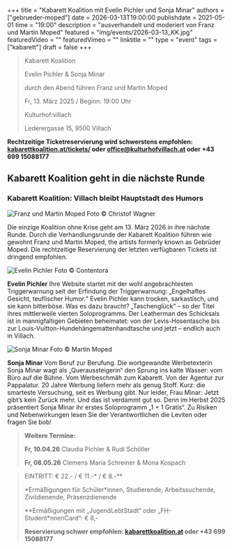 +++
title = "Kabarett Koalition mit Evelin Pichler und Sonja Minar"
authors = ["gebrueder-moped"]
date = 2026-03-13T19:00:00
publishdate = 2021-05-01
time = "19:00"
description = "ausverhandelt und moderiert von Franz und Martin Moped"
featured = "img/events/2026-03-13_KK.jpg"
featuredVideo = ""
featuredVimeo = ""
linktitle = ""
type = "event"
tags = ["kabarett"]
draft = false
+++


>Kabarett Koalition
>
>Evelin Pichler & Sonja Minar
>
>durch den Abend führen Franz und Martin Moped
>
>Fr, 13. März 2025 / Beginn: 19:00 Uhr
>
>Kulturhof:villach
>
>Lederergasse 15, 9500 Villach

**Rechtzeitige Ticketreservierung wird schwerstens empfohlen: [kabarettkoalition.at/tickets/](https://kabarettkoalition.at/tickets/) oder office@kulturhofvillach.at oder +43 699 15088177** 

## Kabarett Koalition geht in die nächste Runde

### Kabarett Koalition: Villach bleibt Hauptstadt des Humors

![Franz und Martin Moped](/img/events/2025-03-14_Gebrueder_Moped_c_Christof_Wagner.jpg)
Foto © Christof Wagner

Die einzige Koalition ohne Krise geht am 13. März 2026 in ihre nächste Runde. Durch die Verhandlungsrunde der Kabarett Koalition führen wie gewohnt Franz und Martin Moped, the artists formerly known as Gebrüder Moped. Die rechtzeitige Reservierung der letzten verfügbaren Tickets ist dringend empfohlen.

![Evelin Pichler](/img/events/2024-03-13_EvelinPichler_Foto_Contentadora.jpg)
Foto © Contentora

**Evelin Pichler**
Ihre Website startet mit der wohl angebrachtesten Triggerwarnung seit der Erfindung der Triggerwarnung: „Engelhaftes Gesicht, teuflischer Humor.“ Evelin Pichler kann trocken, sarkastisch, und sie kann bitterböse. Was es dazu braucht? „Taschenglück“ – so der Titel ihres mittlerweile vierten Soloprogramms. Der Leatherman des Schicksals ist in mannigfaltigen Gebieten beheimatet: von der Levis-Hosentasche bis zur Louis-Vuitton-Hundehängemattenhandtasche und jetzt – endlich auch in Villach. 

![Sonja Minar](/img/events/2026-03-13_SonjaMinar_Foto_MartinMoped.jpg)
Foto © Martin Moped

**Sonja Minar**
Vom Beruf zur Berufung. Die wortgewandte Werbetexterin Sonja Minar wagt als „Queraussteigerin“ den Sprung ins kalte Wasser: vom Büro auf die Bühne. Vom Werbeschmäh zum Kabarett. Von der Agentur zur Pappalatur. 20 Jahre Werbung liefern mehr als genug Stoff. Kurz: die smarteste Versuchung, seit es Werbung gibt. Nur leider, Frau Minar: Jetzt gibt’s kein Zurück mehr. Und das ist verdammt gut so. Denn im Herbst 2025 präsentiert Sonja Minar ihr erstes Soloprogramm „1 + 1 Gratis“. Zu Risiken und Nebenwirkungen lesen Sie der Verantwortlichen die Leviten oder fragen Sie bob!

> **Weitere Termine:**
> 
> **Fr, 10.04.26** Claudia Pichler & Rudi Schöller
>
> **Fr, 08.05.26** Clemens Maria Schreiner & Mona Kospach


> EINTRITT: € 22.- / € 11.-\* / € 8.-\*\*
> 
> \*Ermäßigungen für Schüler\*innen, Studierende, Arbeitssuchende, Zivildienende, Präsenzdienende
> 
> \*\*Ermäßigungen mit „JugendLebtStadt“ oder „FH-Student\*nnenCard“: € 8,-
>
> **Reservierung schwer empfohlen: [kabarettkoalition.at](https://kabarettkoalition.at) oder +43 699 15088177**
